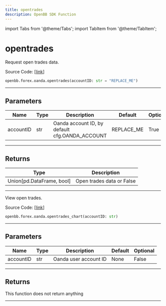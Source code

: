 ```yaml
---
title: opentrades
description: OpenBB SDK Function
---
```


import Tabs from '@theme/Tabs';
import TabItem from '@theme/TabItem';

# opentrades

<Tabs>
<TabItem value="model" label="Model" default>

Request open trades data.

Source Code: [[link](https://github.com/OpenBB-finance/OpenBBTerminal/tree/main/openbb_terminal/forex/oanda/oanda_model.py#L470)]

```python
openbb.forex.oanda.opentrades(accountID: str = "REPLACE_ME")
```

---

## Parameters

| Name | Type | Description | Default | Optional |
| ---- | ---- | ----------- | ------- | -------- |
| accountID | str | Oanda account ID, by default cfg.OANDA_ACCOUNT | REPLACE_ME | True |


---

## Returns

| Type | Description |
| ---- | ----------- |
| Union[pd.DataFrame, bool] | Open trades data or False |
---

</TabItem>
<TabItem value="view" label="Chart">

View open trades.

Source Code: [[link](https://github.com/OpenBB-finance/OpenBBTerminal/tree/main/openbb_terminal/forex/oanda/oanda_view.py#L252)]

```python
openbb.forex.oanda.opentrades_chart(accountID: str)
```

---

## Parameters

| Name | Type | Description | Default | Optional |
| ---- | ---- | ----------- | ------- | -------- |
| accountID | str | Oanda user account ID | None | False |


---

## Returns

This function does not return anything

---

</TabItem>
</Tabs>
